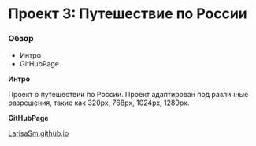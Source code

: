 # Проект 3: Путешествие по России

### Обзор
* Интро
* GitHubPage

**Интро**

Проект о путешествии по России.
Проект адаптирован под различные разрешения, такие как 320px, 768px, 1024px, 1280px.

**GitHubPage**

[LarisaSm.github.io](https://larisasm.github.io/)
